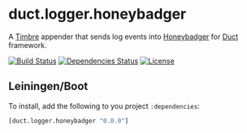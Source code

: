 duct.logger.honeybadger
=======================

A [Timbre](https://github.com/ptaoussanis/timbre) appender that sends log events into [Honeybadger](https://www.honeybadger.io/) for [Duct](https://github.com/duct-framework/duct) framework.

[![Build Status](https://travis-ci.com/Zimpler/duct.logger.honeybadger.svg?branch=master)](https://travis-ci.com/Zimpler/duct.logger.honeybadger)
[![Dependencies Status](https://jarkeeper.com/zimpler/duct.logger.honeybadger/status.png)](https://jarkeeper.com/zimpler/duct.logger.honeybadger)
[![License](https://img.shields.io/badge/MIT-Clause-blue.svg)](https://opensource.org/licenses/MIT)


Leiningen/Boot
--------------

To install, add the following to you project `:dependencies`:

```clojure
[duct.logger.honeybadger "0.0.0"]
```
